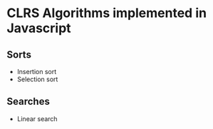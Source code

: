 CLRS Algorithms implemented in Javascript
=========================================

Sorts
-----
- Insertion sort
- Selection sort

Searches
--------
- Linear search
